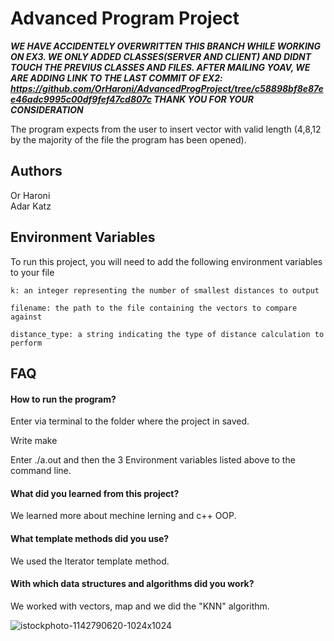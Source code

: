 # Advanced Program Project 

***WE HAVE ACCIDENTELY OVERWRITTEN THIS BRANCH WHILE WORKING ON EX3. WE ONLY ADDED CLASSES(SERVER AND CLIENT) AND DIDNT TOUCH THE PREVIUS CLASSES AND FILES.
AFTER MAILING YOAV, WE ARE ADDING LINK TO THE LAST COMMIT OF EX2: https://github.com/OrHaroni/AdvancedProgProject/tree/c58898bf8e87ee46adc9995c00df9fef47cd807c
THANK YOU FOR YOUR CONSIDERATION***

The program expects from the user to insert vector with valid length (4,8,12 by the majority of the file the program has been opened).


## Authors
Or Haroni\
Adar Katz


## Environment Variables

To run this project, you will need to add the following environment variables to your file

`k: an integer representing the number of smallest distances to output`

`filename: the path to the file containing the vectors to compare against`

`distance_type: a string indicating the type of distance calculation to perform`

## FAQ

#### How to run the program?
Enter via terminal to the folder where the project in saved.

Write make

Enter ./a.out and then the 3 Environment variables listed above to the command line.

#### What did you learned from this project?

We learned more about mechine lerning and c++ OOP.

#### What template methods did you use?

We used the Iterator template method.

#### With which data structures and algorithms did you work?

We worked with vectors, map and we did the "KNN" algorithm.


![istockphoto-1142790620-1024x1024](https://user-images.githubusercontent.com/110082803/207814972-ad2f2cb6-211b-40f5-8404-9ce25cf5e7c1.jpg)
